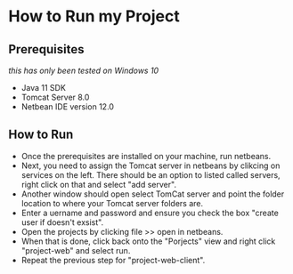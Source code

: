 # How to Run my Project #

## Prerequisites ##
_this has only been tested on Windows 10_
* Java 11 SDK
* Tomcat Server 8.0
* Netbean IDE version 12.0

## How to Run ##
* Once the prerequisites are installed on your machine, run netbeans.
* Next, you need to assign the Tomcat server in netbeans by clikcing on services on the left.
There should be an option to listed called servers, right click on that and select "add server".
* Another window should open select TomCat server and point the folder location to where your Tomcat server folders are.
* Enter a uername and password and ensure you check the box "create user if doesn't exsist".
* Open the projects by clicking file >> open in netbeans.
* When that is done, click back onto the "Porjects" view and right click "project-web" and select run.
* Repeat the previous step for "project-web-client".